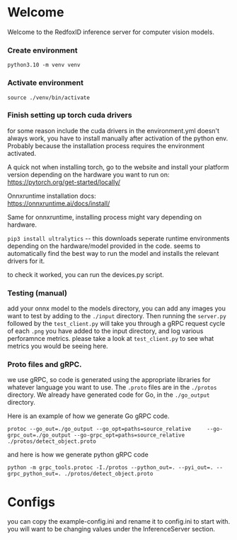 # Welcome
Welcome to the RedfoxID inference server for computer vision models.

### Create environment
`python3.10 -m venv venv`

### Activate environment
`source ./venv/bin/activate`

### Finish setting up torch cuda drivers
for some reason include the cuda drivers in the environment.yml doesn't always work, you have to install manually after activation of the python env. Probably because the installation process requires the environment activated.

A quick not when installing torch, go to the website and install your platform version depending on the hardware you want to run on:  
https://pytorch.org/get-started/locally/

Onnxruntime installation docs:  
https://onnxruntime.ai/docs/install/

Same for onnxruntime, installing process might vary depending on hardware.

`pip3 install ultralytics` -- this downloads seperate runtime environments depending on the hardware/model provided in the code. seems to 
automatically find the best way to run the model and installs the relevant drivers for it.

to check it worked, you can run the devices.py script.

### Testing (manual)
add your onnx model to the models directory, you can add any images you want to test by adding to the `./input` directory. Then running the `server.py` followed by the `test_client.py` will take you through a gRPC request cycle of each `.png` you have added to the input directory, and log various perforamnce metrics. please take a look at `test_client.py` to see what metrics you would be seeing here. 


### Proto files and gRPC.
we use gRPC, so code is generated using the appropriate libraries for whatever language you want to use. The `.proto` files are in the `./protos` directory. We already have generated code for Go, in the `./go_output` directory.


Here is an example of how we generate Go gRPC code.
```
protoc --go_out=./go_output --go_opt=paths=source_relative     --go-grpc_out=./go_output --go-grpc_opt=paths=source_relative ./protos/detect_object.proto
```


and here is how we generate python gRPC code
```
python -m grpc_tools.protoc -I./protos --python_out=. --pyi_out=. --grpc_python_out=. ./protos/detect_object.proto
```


# Configs

you can copy the example-config.ini and rename it to config.ini to start with. you will want to be changing values 
under the InferenceServer section.